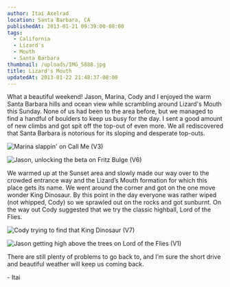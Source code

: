 ```yaml
---
author: Itai Axelrad
location: Santa Barbara, CA
publishedAt: 2013-01-21 09:39:00-08:00
tags:
  - California
  - Lizard's
  - Mouth
  - Santa Barbara
thumbnail: /uploads/IMG_5888.jpg
title: Lizard's Mouth
updatedAt: 2013-01-22 21:48:37-08:00
---
```


What a beautiful weekend! Jason, Marina, Cody and I enjoyed the warm Santa Barbara hills and ocean view while scrambling around Lizard's Mouth this Sunday. None of us had been to the area before, but we managed to find a handful of boulders to keep us busy for the day. I sent a good amount of new climbs and got spit off the top-out of even more. We all rediscovered that Santa Barbara is notorious for its sloping and desperate top-outs.

![Marina slappin' on Call Me (V3)](/uploads/IMG_5888.jpg)

![Jason, unlocking the beta on Fritz Bulge (V6)](/uploads/IMG_5906_2.JPG)

We warmed up at the Sunset area and slowly made our way over to the crowded entrance way and the Lizard’s Mouth formation for which this place gets its name. We went around the corner and got on the one move wonder King Dinosaur. By this point in the day everyone was rather wiped (not whipped, Cody) so we sprawled out on the rocks and got sunburnt. On the way out Cody suggested that we try the classic highball, Lord of the Flies.

![Cody trying to find that King Dinosaur (V7)](/uploads/IMG_5928.JPG)

![Jason getting high above the trees on Lord of the Flies (V1)](/uploads/IMG_5956.JPG)

There are still plenty of problems to go back to, and I’m sure the short drive and beautiful weather will keep us coming back.

\- Itai
